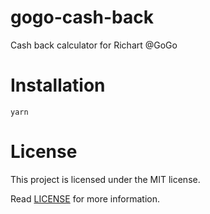 # gogo-cash-back

Cash back calculator for Richart @GoGo

# Installation

```
yarn
```

# License

This project is licensed under the MIT license.

Read [LICENSE](LICENSE) for more information.
